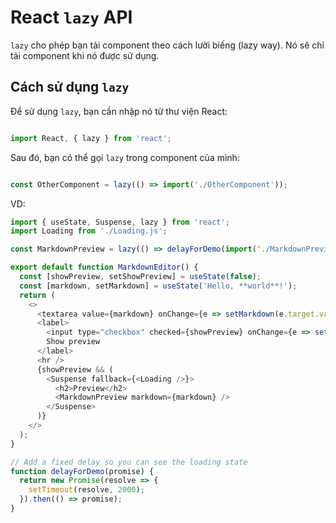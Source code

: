 # React `lazy` API

`lazy` cho phép bạn tải component theo cách lười biếng (lazy way). Nó sẽ chỉ tải component khi nó được sử dụng.

## Cách sử dụng `lazy`

Để sử dụng `lazy`, bạn cần nhập nó từ thư viện React:

```js

import React, { lazy } from 'react';
```

Sau đó, bạn có thể gọi `lazy` trong component của mình:

```js

const OtherComponent = lazy(() => import('./OtherComponent'));
```

VD:

```js
import { useState, Suspense, lazy } from 'react';
import Loading from './Loading.js';

const MarkdownPreview = lazy(() => delayForDemo(import('./MarkdownPreview.js')));

export default function MarkdownEditor() {
  const [showPreview, setShowPreview] = useState(false);
  const [markdown, setMarkdown] = useState('Hello, **world**!');
  return (
    <>
      <textarea value={markdown} onChange={e => setMarkdown(e.target.value)} />
      <label>
        <input type="checkbox" checked={showPreview} onChange={e => setShowPreview(e.target.checked)} />
        Show preview
      </label>
      <hr />
      {showPreview && (
        <Suspense fallback={<Loading />}>
          <h2>Preview</h2>
          <MarkdownPreview markdown={markdown} />
        </Suspense>
      )}
    </>
  );
}

// Add a fixed delay so you can see the loading state
function delayForDemo(promise) {
  return new Promise(resolve => {
    setTimeout(resolve, 2000);
  }).then(() => promise);
}
```
